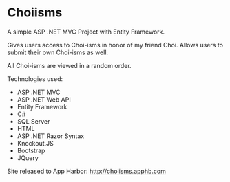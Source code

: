 Choiisms
========

A simple ASP .NET MVC Project with Entity Framework.

Gives users access to Choi-isms in honor of my friend Choi. Allows users to submit their own Choi-isms as well.

All Choi-isms are viewed in a random order.


Technologies used:
* ASP .NET MVC
* ASP .NET Web API
* Entity Framework
* C#
* SQL Server
* HTML
* ASP .NET Razor Syntax
* Knockout.JS
* Bootstrap
* JQuery


Site released to App Harbor: http://choiisms.apphb.com
